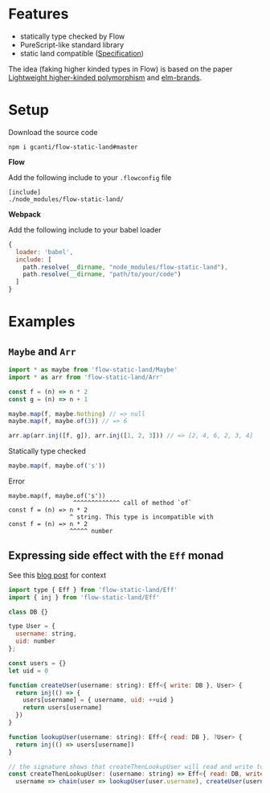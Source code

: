 # Features

- statically type checked by Flow
- PureScript-like standard library
- static land compatible ([Specification](https://github.com/rpominov/static-land))

The idea (faking higher kinded types in Flow) is based on the paper [Lightweight higher-kinded polymorphism](https://www.cl.cam.ac.uk/~jdy22/papers/lightweight-higher-kinded-polymorphism.pdf) and [elm-brands](https://github.com/joneshf/elm-brands).

# Setup

Download the source code

```
npm i gcanti/flow-static-land#master
```

**Flow**

Add the following include to your `.flowconfig` file

```
[include]
./node_modules/flow-static-land/
```

**Webpack**

Add the following include to your babel loader

```js
{
  loader: 'babel',
  include: [
    path.resolve(__dirname, "node_modules/flow-static-land"),
    path.resolve(__dirname, "path/to/your/code")
  ]
}
```

# Examples

## `Maybe` and `Arr`

```js
import * as maybe from 'flow-static-land/Maybe'
import * as arr from 'flow-static-land/Arr'

const f = (n) => n * 2
const g = (n) => n + 1

maybe.map(f, maybe.Nothing) // => null
maybe.map(f, maybe.of(3)) // => 6

arr.ap(arr.inj([f, g]), arr.inj([1, 2, 3])) // => [2, 4, 6, 2, 3, 4]
```

Statically type checked

```js
maybe.map(f, maybe.of('s'))
```

Error

```
maybe.map(f, maybe.of('s'))
                  ^^^^^^^^^^^^^ call of method `of`
const f = (n) => n * 2
                 ^ string. This type is incompatible with
const f = (n) => n * 2
                 ^^^^^ number
```

## Expressing side effect with the `Eff` monad

See this [blog post](https://medium.com/@gcanti/the-eff-monad-implemented-in-flow-40803670c3eb#.sj4m00hpe) for context

```js
import type { Eff } from 'flow-static-land/Eff'
import { inj } from 'flow-static-land/Eff'

class DB {}

type User = {
  username: string,
  uid: number
};

const users = {}
let uid = 0

function createUser(username: string): Eff<{ write: DB }, User> {
  return inj(() => {
    users[username] = { username, uid: ++uid }
    return users[username]
  })
}

function lookupUser(username: string): Eff<{ read: DB }, ?User> {
  return inj(() => users[username])
}

// the signature shows that createThenLookupUser will read and write to the db
const createThenLookupUser: (username: string) => Eff<{ read: DB, write: DB }, ?User> =
  username => chain(user => lookupUser(user.username), createUser(username))
```

